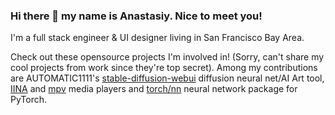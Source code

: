 ### Hi there 👋 my name is Anastasiy. Nice to meet you!

I'm a full stack engineer & UI designer living in San Francisco Bay Area.

Check out these opensource projects I'm involved in! (Sorry, can't share my cool projects from work since they're top secret). Among my contributions are AUTOMATIC1111's [stable-diffusion-webui](https://github.com/AUTOMATIC1111/stable-diffusion-webui) diffusion neural net/AI Art tool, [IINA](https://github.com/anastasiuspernat/iina) and [mpv](https://github.com/mpv-player/mpv) media players and [torch/nn](https://github.com/torch/nn) neural network package for PyTorch. 

